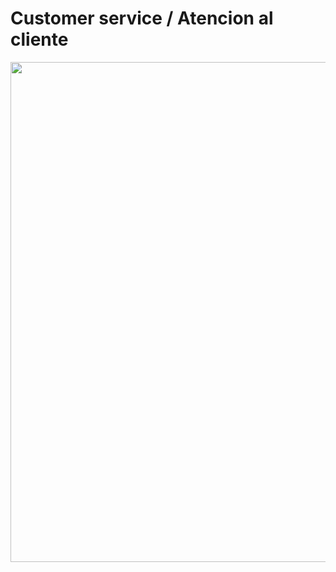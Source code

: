 # Customer service / Atencion al cliente

<div id="header" align="center">
  <img decoding="async" src="" width="800"/>
</div>
